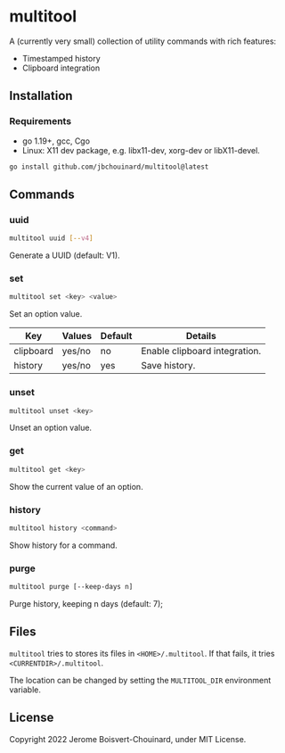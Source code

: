 # multitool

A (currently very small) collection of utility commands with rich features:
- Timestamped history
- Clipboard integration

## Installation

### Requirements
- go 1.19+, gcc, Cgo
- Linux: X11 dev package, e.g. libx11-dev, xorg-dev or libX11-devel.

```sh
go install github.com/jbchouinard/multitool@latest
```

## Commands

### uuid
```sh
multitool uuid [--v4]
```

Generate a UUID (default: V1).

### set
```sh
multitool set <key> <value>
```

Set an option value.

| Key       | Values | Default | Details                       |
------------|--------|---------|-------------------------------|
| clipboard | yes/no | no      | Enable clipboard integration. |
| history   | yes/no | yes     | Save history.                 |

### unset
```sh
multitool unset <key>
```

Unset an option value.

### get
```sh
multitool get <key>
```

Show the current value of an option.

### history
```sh
multitool history <command>
```

Show history for a command.

### purge
```sh
multitool purge [--keep-days n]
```
Purge history, keeping n days (default: 7);

## Files

`multitool` tries to stores its files in `<HOME>/.multitool`. If that fails, it tries `<CURRENTDIR>/.multitool`.

The location can be changed by setting the `MULTITOOL_DIR` environment variable.

## License

Copyright 2022 Jerome Boisvert-Chouinard, under MIT License.
